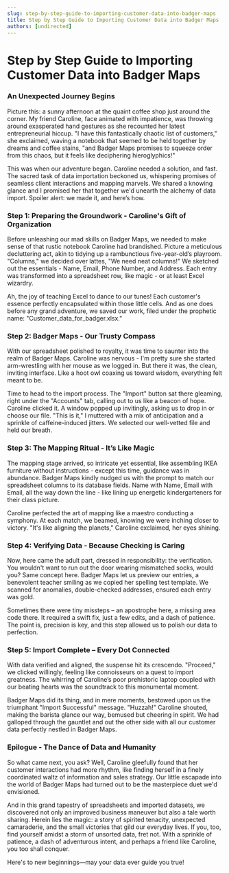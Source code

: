 ```yaml
---
slug: step-by-step-guide-to-importing-customer-data-into-badger-maps
title: Step by Step Guide to Importing Customer Data into Badger Maps
authors: [undirected]
---
```



# Step by Step Guide to Importing Customer Data into Badger Maps

### An Unexpected Journey Begins

Picture this: a sunny afternoon at the quaint coffee shop just around the corner. My friend Caroline, face animated with impatience, was throwing around exasperated hand gestures as she recounted her latest entrepreneurial hiccup. "I have this fantastically chaotic list of customers," she exclaimed, waving a notebook that seemed to be held together by dreams and coffee stains, "and Badger Maps promises to squeeze order from this chaos, but it feels like deciphering hieroglyphics!" 

This was when our adventure began. Caroline needed a solution, and fast. The sacred task of data importation beckoned us, whispering promises of seamless client interactions and mapping marvels. We shared a knowing glance and I promised her that together we'd unearth the alchemy of data import. Spoiler alert: we made it, and here’s how.

### Step 1: Preparing the Groundwork - Caroline's Gift of Organization

Before unleashing our mad skills on Badger Maps, we needed to make sense of that rustic notebook Caroline had brandished. Picture a meticulous decluttering act, akin to tidying up a rambunctious five-year-old’s playroom. "Columns," we decided over lattes, "We need neat columns!" We sketched out the essentials - Name, Email, Phone Number, and Address. Each entry was transformed into a spreadsheet row, like magic - or at least Excel wizardry. 

Ah, the joy of teaching Excel to dance to our tunes! Each customer's essence perfectly encapsulated within those little cells. And as one does before any grand adventure, we saved our work, filed under the prophetic name: "Customer_data_for_badger.xlsx."

### Step 2: Badger Maps - Our Trusty Compass

With our spreadsheet polished to royalty, it was time to saunter into the realm of Badger Maps. Caroline was nervous - I'm pretty sure she started arm-wrestling with her mouse as we logged in. But there it was, the clean, inviting interface. Like a hoot owl coaxing us toward wisdom, everything felt meant to be.

Time to head to the import process. The "Import" button sat there gleaming, right under the "Accounts" tab, calling out to us like a beacon of hope. Caroline clicked it. A window popped up invitingly, asking us to drop in or choose our file. "This is it," I muttered with a mix of anticipation and a sprinkle of caffeine-induced jitters. We selected our well-vetted file and held our breath.

### Step 3: The Mapping Ritual - It’s Like Magic

The mapping stage arrived, so intricate yet essential, like assembling IKEA furniture without instructions - except this time, guidance was in abundance. Badger Maps kindly nudged us with the prompt to match our spreadsheet columns to its database fields. Name with Name, Email with Email, all the way down the line - like lining up energetic kindergarteners for their class picture. 

Caroline perfected the art of mapping like a maestro conducting a symphony. At each match, we beamed, knowing we were inching closer to victory. "It's like aligning the planets," Caroline exclaimed, her eyes shining. 

### Step 4: Verifying Data - Because Checking is Caring

Now, here came the adult part, dressed in responsibility: the verification. You wouldn't want to run out the door wearing mismatched socks, would you? Same concept here. Badger Maps let us preview our entries, a benevolent teacher smiling as we copied her spelling test template. We scanned for anomalies, double-checked addresses, ensured each entry was gold. 

Sometimes there were tiny missteps – an apostrophe here, a missing area code there. It required a swift fix, just a few edits, and a dash of patience. The point is, precision is key, and this step allowed us to polish our data to perfection.

### Step 5: Import Complete – Every Dot Connected

With data verified and aligned, the suspense hit its crescendo. "Proceed," we clicked willingly, feeling like connoisseurs on a quest to import greatness. The whirring of Caroline’s poor prehistoric laptop coupled with our beating hearts was the soundtrack to this monumental moment. 

Badger Maps did its thing, and in mere moments, bestowed upon us the triumphant "Import Successful" message. "Huzzah!" Caroline shouted, making the barista glance our way, bemused but cheering in spirit. We had galloped through the gauntlet and out the other side with all our customer data perfectly nestled in Badger Maps.

### Epilogue - The Dance of Data and Humanity

So what came next, you ask? Well, Caroline gleefully found that her customer interactions had more rhythm, like finding herself in a finely coordinated waltz of information and sales strategy. Our little escapade into the world of Badger Maps had turned out to be the masterpiece duet we'd envisioned.

And in this grand tapestry of spreadsheets and imported datasets, we discovered not only an improved business maneuver but also a tale worth sharing. Herein lies the magic: a story of spirited tenacity, unexpected camaraderie, and the small victories that gild our everyday lives. If you, too, find yourself amidst a storm of unsorted data, fret not. With a sprinkle of patience, a dash of adventurous intent, and perhaps a friend like Caroline, you too shall conquer.

Here's to new beginnings—may your data ever guide you true!
```
